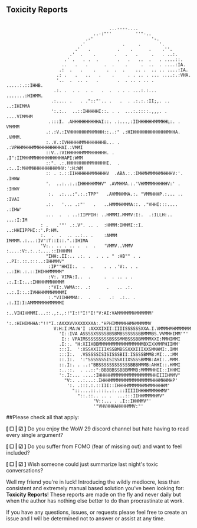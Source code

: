 ## Toxicity Reports
```

                                       ...----....
                                 ..-:"''         ''"-..
                              .-'                      '-.
                            .'              .     .       '.
                          .'   .          .    .      .    .''.
                        .'  .    .       .   .   .     .   . ..:.
                      .' .   . .  .       .   .   ..  .   . ....::.
                     ..   .   .      .  .    .     .  ..  . ....:IA.
                    .:  .   .    .    .  .  .    .. .  .. .. ....:IA.
                   .: .   .   ..   .    .     . . .. . ... ....:.:VHA.
                   '..  .  .. .   .       .  . .. . .. . .....:.::IHHB.
                  .:. .  . .  . .   .  .  . . . ...:.:... .......:HIHMM.
                 .:.... .   . ."::"'.. .   .  . .:.:.:II;,. .. ..:IHIMMA
                 ':.:..  ..::IHHHHHI::. . .  ...:.::::.,,,. . ....VIMMHM
                .:::I. .AHHHHHHHHHHAI::. .:...,:IIHHHHHHMMMHHL:. . VMMMM
               .:.:V.:IVHHHHHHHMHMHHH::..:" .:HIHHHHHHHHHHHHHMHHA. .VMMM.
               :..V.:IVHHHHHMMHHHHHHHB... . .:VPHHMHHHMMHHHHHHHHHAI.:VMMI
               ::V..:VIHHHHHHMMMHHHHHH. .   .I":IIMHHMMHHHHHHHHHHHAPI:WMM
               ::". .:.HHHHHHHHMMHHHHHI.  . .:..I:MHMMHHHHHHHHHMHV:':H:WM
               :: . :.::IIHHHHHHMMHHHHV  .ABA.:.:IMHMHMMMHMHHHHV:'. .IHWW
               '.  ..:..:.:IHHHHHMMHV" .AVMHMA.:.'VHMMMMHHHHHV:' .  :IHWV
                :.  .:...:".:.:TPP"   .AVMMHMMA.:. "VMMHHHP.:... .. :IVAI
               .:.   '... .:"'   .   ..HMMMHMMMA::. ."VHHI:::....  .:IHW'
               ...  .  . ..:IIPPIH: ..HMMMI.MMMV:I:.  .:ILLH:.. ...:I:IM
             : .   .'"' .:.V". .. .  :HMMM:IMMMI::I. ..:HHIIPPHI::'.P:HM.
             :.  .  .  .. ..:.. .    :AMMM IMMMM..:...:IV":T::I::.".:IHIMA
             'V:.. .. . .. .  .  .   'VMMV..VMMV :....:V:.:..:....::IHHHMH
               "IHH:.II:.. .:. .  . . . " :HB"" . . ..PI:.::.:::..:IHHMMV"
                :IP""HHII:.  .  .    . . .'V:. . . ..:IH:.:.::IHIHHMMMMM"
                :V:. VIMA:I..  .     .  . .. . .  .:.I:I:..:IHHHHMMHHMMM
                :"VI:.VWMA::. .:      .   .. .:. ..:.I::.:IVHHHMMMHMMMMI
                :."VIIHHMMA:.  .   .   .:  .:.. . .:.II:I:AMMMMMMHMMMMMI
                :..VIHIHMMMI...::.,:.,:!"I:!"I!"I!"V:AI:VAMMMMMMHMMMMMM'
                ':.:HIHIMHHA:"!!"I.:AXXXVVXXXXXXXA:."HPHIMMMMHHMHMMMMMV
                  V:H:I:MA:W'I :AXXXIXII:IIIISSSSSSXXA.I.VMMMHMHMMMMMM
                    'I::IVA ASSSSXSSSSBBSBMBSSSSSSBBMMMBS.VVMMHIMM'"'
                     I:: VPAIMSSSSSSSSSBSSSMMBSSSBBMMMMXXI:MMHIMMI
                    .I::. "H:XIIXBBMMMMMMMMMMMMMMMMMBXIXXMMPHIIMM'
                    :::I.  ':XSSXXIIIIXSSBMBSSXXXIIIXXSMMAMI:.IMM
                    :::I:.  .VSSSSSISISISSSBII:ISSSSBMMB:MI:..:MM
                    ::.I:.  ':"SSSSSSSISISSXIIXSSSSBMMB:AHI:..MMM.
                    ::.I:. . ..:"BBSSSSSSSSSSSSBBBMMMB:AHHI::.HMMI
                    :..::.  . ..::":BBBBBSSBBBMMMB:MMMMHHII::IHHMI
                    ':.I:... ....:IHHHHHMMMMMMMMMMMMMMMHHIIIIHMMV"
                      "V:. ..:...:.IHHHMMMMMMMMMMMMMMMMHHHMHHMHP'
                       ':. .:::.:.::III::IHHHHMMMMMHMHMMHHHHM"
                         "::....::.:::..:..::IIIIIHHHHMMMHHMV"
                           "::.::.. .. .  ...:::IIHHMMMMHMV"
                                 "V::... . .I::IHHMMV"'
                                 '"VHVHHHAHHHHMMV:"'
```
##Please check all that apply:

**[ ☐ | ☑ ]** Do you enjoy the WoW 29 discord channel but hate having to read every single argument?

**[ ☐ | ☑ ]** Do you suffer from FOMO (fear of missing out) and want to feel included?

**[ ☐ | ☑ ]** Wish someone could just summarize last night's toxic conversations?


Well my friend you're in luck! Introducing the wildly mediocre, less than consistent and extremely manual based solution you've been looking for: **Toxicity Reports**! 
These reports are made on the fly and never daily but when the author has nothing else better to do than procrastinate at work.


If you have any questions, issues, or requests please feel free to create an issue and I will be determined not to answer or assist at any time.
